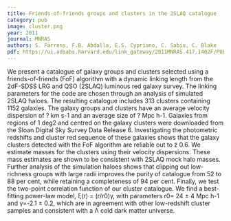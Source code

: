 ```yaml
---
title: Friends-of-friends groups and clusters in the 2SLAQ catalogue
category: pub
image: cluster.png
year: 2011
journal: MNRAS
authors: S. Farrens, F.B. Abdalla, E.S. Cypriano, C. Sabiu, C. Blake
pdf: https://ui.adsabs.harvard.edu/link_gateway/2011MNRAS.417.1402F/PUB_PDF
---
```

We present a catalogue of galaxy groups and clusters selected using a friends-of-friends (FoF) algorithm with a dynamic linking length from the 2dF-SDSS LRG and QSO (2SLAQ) luminous red galaxy survey. The linking parameters for the code are chosen through an analysis of simulated 2SLAQ haloes. The resulting catalogue includes 313 clusters containing 1152 galaxies. The galaxy groups and clusters have an average velocity dispersion of ? km s-1 and an average size of ? Mpc h-1. Galaxies from regions of 1 deg2 and centred on the galaxy clusters were downloaded from the Sloan Digital Sky Survey Data Release 6. Investigating the photometric redshifts and cluster red sequence of these galaxies shows that the galaxy clusters detected with the FoF algorithm are reliable out to z̃ 0.6. We estimate masses for the clusters using their velocity dispersions. These mass estimates are shown to be consistent with 2SLAQ mock halo masses. Further analysis of the simulation haloes shows that clipping out low-richness groups with large radii improves the purity of catalogue from 52 to 88 per cent, while retaining a completeness of 94 per cent. Finally, we test the two-point correlation function of our cluster catalogue. We find a best-fitting power-law model, ξ(r) = (r/r0)γ, with parameters r0= 24 ± 4 Mpc h-1 and γ=-2.1 ± 0.2, which are in agreement with other low-redshift cluster samples and consistent with a Λ cold dark matter universe.
